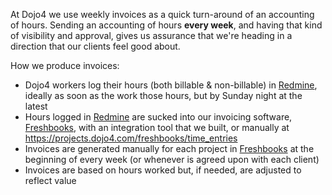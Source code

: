 At Dojo4 we use weekly invoices as a quick turn-around of an accounting
of hours. Sending an accounting of hours **every week**, and having that
kind of visibility and approval, gives us assurance that we're heading
in a direction that our clients feel good about.

How we produce invoices:

  - Dojo4 workers log their hours (both billable & non-billable) in
    [Redmine](./redmine), ideally as
    soon as the work those hours, but by Sunday night at the latest
  - Hours logged in
    [Redmine](./redmine) are sucked
    into our invoicing software,
    [Freshbooks](./biz-tools.md), with an
    integration tool that we built, or manually at
    <https://projects.dojo4.com/freshbooks/time_entries>
  - Invoices are generated manually for each project in
    [Freshbooks](./biz-tools.md) at the
    beginning of every week (or whenever is agreed upon with each
    client)
  - Invoices are based on hours worked but, if needed, are adjusted to
    reflect value
